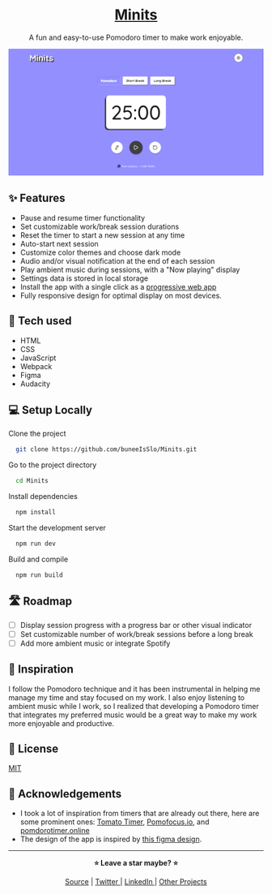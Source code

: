 <div align="center">

# [Minits]()

A fun and easy-to-use Pomodoro timer to make work enjoyable.

![desktop screenshot](./public/desktopScreenshot.png)

</div>

## ✨ Features

- Pause and resume timer functionality
- Set customizable work/break session durations
- Reset the timer to start a new session at any time
- Auto-start next session
- Customize color themes and choose dark mode
- Audio and/or visual notification at the end of each session
- Play ambient music during sessions, with a "Now playing" display
- Settings data is stored in local storage
- Install the app with a single click as a [progressive web app](https://developer.mozilla.org/en-US/docs/Web/Progressive_web_apps)
- Fully responsive design for optimal display on most devices.

## 🧰 Tech used

- HTML
- CSS
- JavaScript
- Webpack
- Figma
- Audacity

## 💻 Setup Locally

Clone the project

```bash
  git clone https://github.com/buneeIsSlo/Minits.git
```

Go to the project directory

```bash
  cd Minits
```

Install dependencies

```bash
  npm install
```

Start the development server

```bash
  npm run dev
```

Build and compile

```bash
  npm run build
```

## 🛣 Roadmap

- [ ] Display session progress with a progress bar or other visual indicator
- [ ] Set customizable number of work/break sessions before a long break
- [ ] Add more ambient music or integrate Spotify

## 🌈 Inspiration

I follow the Pomodoro technique and it has been instrumental in helping me manage my time and stay focused on my work.
I also enjoy listening to ambient music while I work, so I realized that developing a Pomodoro timer that integrates my preferred music would be a great way to make my work more enjoyable and productive.

## 📜 License

[MIT](https://choosealicense.com/licenses/mit/)

## 💙 Acknowledgements

- I took a lot of inspiration from timers that are already out there, here are some prominent ones: [Tomato Timer](https://www.toptal.com/project-managers/tomato-timer), [Pomofocus.io](https://pomofocus.io/), and [pomdorotimer.online](https://pomodorotimer.online/)
- The design of the app is inspired by [this figma design](https://www.figma.com/file/N7ybUfkKC2FUGZwQpsSftv/appt-scheduler?node-id=0%3A1&t=5BGIKD8Zg0m6ImI7-0).

<hr>

<div align="center">

<strong>⭐ Leave a star maybe? ⭐</strong><br>

<a href="https://github.com/buneeIsSlo/Minits">Source</a>
| <a href="https://twitter.com/slo_bunee" target="_blank">Twitter </a>
| <a href="https://www.linkedin.com/in/bunee-dev/" target="_blank">LinkedIn </a>
| <a href="https://github.com/buneeIsSlo" target="_blank">Other Projects</a>

</div>

